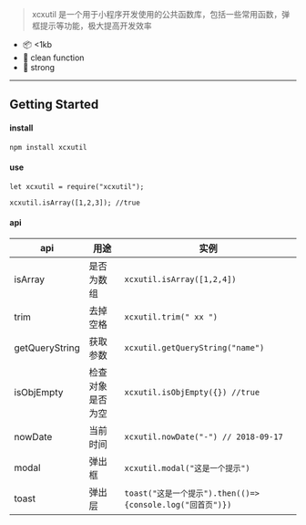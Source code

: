 > xcxutil 是一个用于小程序开发使用的公共函数库，包括一些常用函数，弹框提示等功能，极大提高开发效率


* 📦 <1kb
* 👀 clean function
* 🐅 strong

---
## Getting Started

#### install
```
npm install xcxutil
```
#### use
```
let xcxutil = require("xcxutil");

xcxutil.isArray([1,2,3]); //true
```
#### api

api | 用途 | 实例
---|---|---
isArray |  是否为数组 | ```xcxutil.isArray([1,2,4])```
trim | 去掉空格|```xcxutil.trim(" xx ")```
getQueryString | 获取参数| ```xcxutil.getQueryString("name")```
isObjEmpty| 检查对象是否为空|```xcxutil.isObjEmpty({}) //true```
nowDate| 当前时间 | ```xcxutil.nowDate("-") // 2018-09-17```
modal| 弹出框|```xcxutil.modal("这是一个提示") ```
toast| 弹出层|```toast("这是一个提示").then(()=>{console.log("回首页")})```

